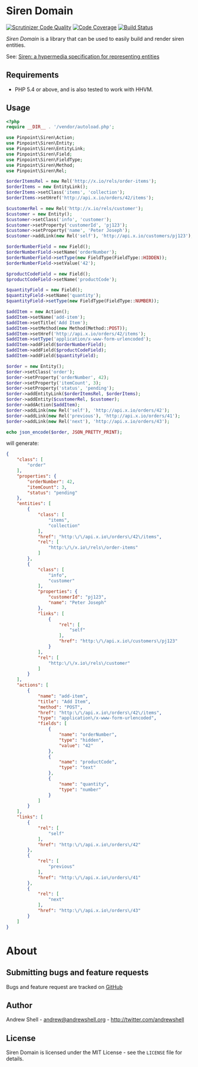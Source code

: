 Siren Domain
============
[![Scrutinizer Code Quality](https://scrutinizer-ci.com/g/pinpoint-software/siren-domain/badges/quality-score.png?b=master)](https://scrutinizer-ci.com/g/pinpoint-software/siren-domain/?branch=master)
[![Code Coverage](https://scrutinizer-ci.com/g/pinpoint-software/siren-domain/badges/coverage.png?b=master)](https://scrutinizer-ci.com/g/pinpoint-software/siren-domain/?branch=master)
[![Build Status](https://travis-ci.org/pinpoint-software/siren-domain.svg?branch=master)](https://travis-ci.org/pinpoint-software/siren-domain)

*Siren Domain* is a library that can be used to easily build and render siren entities.

See: [Siren: a hypermedia specification for representing entities](https://github.com/kevinswiber/siren)

Requirements
------------

- PHP 5.4 or above, and is also tested to work with HHVM.

Usage
-----

```php
<?php
require __DIR__ . '/vendor/autoload.php';

use Pinpoint\Siren\Action;
use Pinpoint\Siren\Entity;
use Pinpoint\Siren\EntityLink;
use Pinpoint\Siren\Field;
use Pinpoint\Siren\FieldType;
use Pinpoint\Siren\Method;
use Pinpoint\Siren\Rel;

$orderItemsRel = new Rel('http://x.io/rels/order-items');
$orderItems = new EntityLink();
$orderItems->setClass('items', 'collection');
$orderItems->setHref('http://api.x.io/orders/42/items');

$customerRel = new Rel('http://x.io/rels/customer');
$customer = new Entity();
$customer->setClass('info', 'customer');
$customer->setProperty('customerId', 'pj123');
$customer->setProperty('name', 'Peter Joseph');
$customer->addLink(new Rel('self'), 'http://api.x.io/customers/pj123');

$orderNumberField = new Field();
$orderNumberField->setName('orderNumber');
$orderNumberField->setType(new FieldType(FieldType::HIDDEN));
$orderNumberField->setValue('42');

$productCodeField = new Field();
$productCodeField->setName('productCode');

$quantityField = new Field();
$quantityField->setName('quantity');
$quantityField->setType(new FieldType(FieldType::NUMBER));

$addItem = new Action();
$addItem->setName('add-item');
$addItem->setTitle('Add Item');
$addItem->setMethod(new Method(Method::POST));
$addItem->setHref('http://api.x.io/orders/42/items');
$addItem->setType('application/x-www-form-urlencoded');
$addItem->addField($orderNumberField);
$addItem->addField($productCodeField);
$addItem->addField($quantityField);

$order = new Entity();
$order->setClass('order');
$order->setProperty('orderNumber', 42);
$order->setProperty('itemCount', 3);
$order->setProperty('status', 'pending');
$order->addEntityLink($orderItemsRel, $orderItems);
$order->addEntity($customerRel, $customer);
$order->addAction($addItem);
$order->addLink(new Rel('self'), 'http://api.x.io/orders/42');
$order->addLink(new Rel('previous'), 'http://api.x.io/orders/41');
$order->addLink(new Rel('next'), 'http://api.x.io/orders/43');

echo json_encode($order, JSON_PRETTY_PRINT);
```

will generate:

```json
{
    "class": [
        "order"
    ],
    "properties": {
        "orderNumber": 42,
        "itemCount": 3,
        "status": "pending"
    },
    "entities": [
        {
            "class": [
                "items",
                "collection"
            ],
            "href": "http:\/\/api.x.io\/orders\/42\/items",
            "rel": [
                "http:\/\/x.io\/rels\/order-items"
            ]
        },
        {
            "class": [
                "info",
                "customer"
            ],
            "properties": {
                "customerId": "pj123",
                "name": "Peter Joseph"
            },
            "links": [
                {
                    "rel": [
                        "self"
                    ],
                    "href": "http:\/\/api.x.io\/customers\/pj123"
                }
            ],
            "rel": [
                "http:\/\/x.io\/rels\/customer"
            ]
        }
    ],
    "actions": [
        {
            "name": "add-item",
            "title": "Add Item",
            "method": "POST",
            "href": "http:\/\/api.x.io\/orders\/42\/items",
            "type": "application\/x-www-form-urlencoded",
            "fields": [
                {
                    "name": "orderNumber",
                    "type": "hidden",
                    "value": "42"
                },
                {
                    "name": "productCode",
                    "type": "text"
                },
                {
                    "name": "quantity",
                    "type": "number"
                }
            ]
        }
    ],
    "links": [
        {
            "rel": [
                "self"
            ],
            "href": "http:\/\/api.x.io\/orders\/42"
        },
        {
            "rel": [
                "previous"
            ],
            "href": "http:\/\/api.x.io\/orders\/41"
        },
        {
            "rel": [
                "next"
            ],
            "href": "http:\/\/api.x.io\/orders\/43"
        }
    ]
}
```

About
=====

Submitting bugs and feature requests
------------------------------------

Bugs and feature request are tracked on [GitHub](https://github.com/pinpoint-software/siren-domain/issues)

Author
------

Andrew Shell - <andrew@andrewshell.org> - <http://twitter.com/andrewshell>

License
-------

Siren Domain is licensed under the MIT License - see the `LICENSE` file for details.
